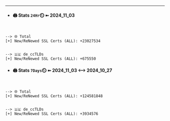 

---
- #### 🖨️ **Stats** `24Hr`⏲️ ➼ 2024_11_03
```console


--> 🌐 Total
[+] New/ReNewed SSL Certs (ALL): +23027534


--> 🇩🇪 de_ccTLDs
[+] New/ReNewed SSL Certs (ALL): +675550

```

- #### 🖨️ **Stats** `7Days`⏲️ ➼ 2024_11_03 <--> 2024_10_27
```console


--> 🌐 Total
[+] New/ReNewed SSL Certs (ALL): +124581848


--> 🇩🇪 de_ccTLDs
[+] New/ReNewed SSL Certs (ALL): +3934576

```


